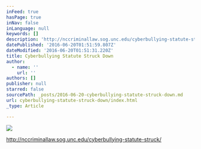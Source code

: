 ```yaml
---
inFeed: true
hasPage: true
inNav: false
inLanguage: null
keywords: []
description: 'http://nccriminallaw.sog.unc.edu/cyberbullying-statute-struck/'
datePublished: '2016-06-20T01:51:59.807Z'
dateModified: '2016-06-20T01:51:31.220Z'
title: Cyberbullying Statute Struck Down
author:
  - name: ''
    url: ''
authors: []
publisher: null
starred: false
sourcePath: _posts/2016-06-20-cyberbullying-statute-struck-down.md
url: cyberbullying-statute-struck-down/index.html
_type: Article

---
```

![](https://the-grid-user-content.s3-us-west-2.amazonaws.com/7f40d4f2-97e2-4a8d-84d1-c5c366231e3f.jpg)

http://nccriminallaw.sog.unc.edu/cyberbullying-statute-struck/